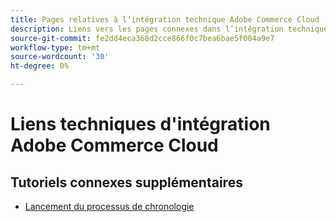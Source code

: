 ```yaml
---
title: Pages relatives à l’intégration technique Adobe Commerce Cloud
description: Liens vers les pages connexes dans l’intégration technique de Adobe Commerce Cloud
source-git-commit: fe2dd4eca368d2cce866f0c7bea6bae5f004a9e7
workflow-type: tm+mt
source-wordcount: '30'
ht-degree: 0%

---
```


# Liens techniques d&#39;intégration Adobe Commerce Cloud

## Tutoriels connexes supplémentaires

- [Lancement du processus de chronologie](../cloud/launch-process-timeline.md)
